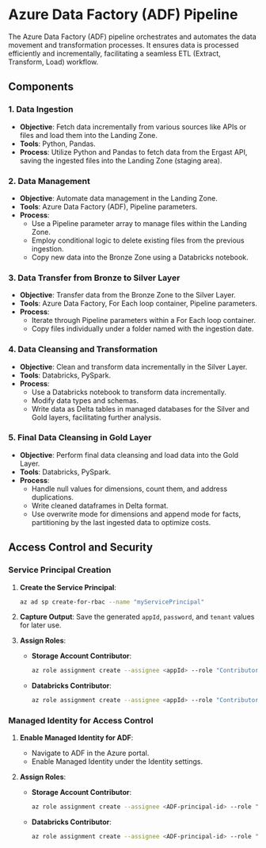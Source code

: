 
# Azure Data Factory (ADF) Pipeline

The Azure Data Factory (ADF) pipeline orchestrates and automates the data movement and transformation processes. It ensures data is processed efficiently and incrementally, facilitating a seamless ETL (Extract, Transform, Load) workflow.

## Components

### 1. Data Ingestion
- **Objective**: Fetch data incrementally from various sources like APIs or files and load them into the Landing Zone.
- **Tools**: Python, Pandas.
- **Process**: Utilize Python and Pandas to fetch data from the Ergast API, saving the ingested files into the Landing Zone (staging area).

### 2. Data Management
- **Objective**: Automate data management in the Landing Zone.
- **Tools**: Azure Data Factory (ADF), Pipeline parameters.
- **Process**:
  - Use a Pipeline parameter array to manage files within the Landing Zone.
  - Employ conditional logic to delete existing files from the previous ingestion.
  - Copy new data into the Bronze Zone using a Databricks notebook.

### 3. Data Transfer from Bronze to Silver Layer
- **Objective**: Transfer data from the Bronze Zone to the Silver Layer.
- **Tools**: Azure Data Factory, For Each loop container, Pipeline parameters.
- **Process**:
  - Iterate through Pipeline parameters within a For Each loop container.
  - Copy files individually under a folder named with the ingestion date.

### 4. Data Cleansing and Transformation
- **Objective**: Clean and transform data incrementally in the Silver Layer.
- **Tools**: Databricks, PySpark.
- **Process**:
  - Use a Databricks notebook to transform data incrementally.
  - Modify data types and schemas.
  - Write data as Delta tables in managed databases for the Silver and Gold layers, facilitating further analysis.

### 5. Final Data Cleansing in Gold Layer
- **Objective**: Perform final data cleansing and load data into the Gold Layer.
- **Tools**: Databricks, PySpark.
- **Process**:
  - Handle null values for dimensions, count them, and address duplications.
  - Write cleaned dataframes in Delta format.
  - Use overwrite mode for dimensions and append mode for facts, partitioning by the last ingested data to optimize costs.

## Access Control and Security

### Service Principal Creation
1. **Create the Service Principal**:
    ```bash
    az ad sp create-for-rbac --name "myServicePrincipal"
    ```
2. **Capture Output**:
    Save the generated `appId`, `password`, and `tenant` values for later use.

3. **Assign Roles**:
    - **Storage Account Contributor**:
        ```bash
        az role assignment create --assignee <appId> --role "Contributor" --scope /subscriptions/<subscription-id>/resourceGroups/<resource-group>/providers/Microsoft.Storage/storageAccounts/<storage-account>
        ```
    - **Databricks Contributor**:
        ```bash
        az role assignment create --assignee <appId> --role "Contributor" --scope /subscriptions/<subscription-id>/resourceGroups/<resource-group>/providers/Microsoft.Databricks/workspaces/<databricks-workspace>
        ```

### Managed Identity for Access Control
1. **Enable Managed Identity for ADF**:
    - Navigate to ADF in the Azure portal.
    - Enable Managed Identity under the Identity settings.

2. **Assign Roles**:
    - **Storage Account Contributor**:
        ```bash
        az role assignment create --assignee <ADF-principal-id> --role "Contributor" --scope /subscriptions/<subscription-id>/resourceGroups/<resource-group>/providers/Microsoft.Storage/storageAccounts/<storage-account>
        ```
    - **Databricks Contributor**:
        ```bash
        az role assignment create --assignee <ADF-principal-id> --role "Contributor" --scope /subscriptions/<subscription-id>/resourceGroups/<resource-group>/providers/Microsoft.Databricks/workspaces/<databricks-workspace>
        ```
